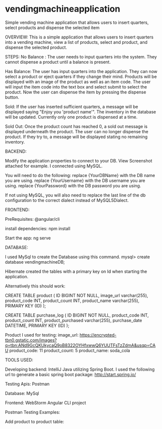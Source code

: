 # vendingmachineapplication
Simple vending machine application that allows users to insert quarters, select products and dispense the selected item

OVERVIEW:
This is a simple application that allows users to insert quarters into a vending machine, view a list of products, select and product, and dispense the selected product.

STEPS:
No Balance : The user needs to input quarters into the system. They cannot dispense a product until a balance is present. 

Has Balance: The user has input quarters into the application. They can now select a product or eject quarters if they change their mind. 
Products will be displayed with an image of the product as well as an item code. 
The user will input the item code into the text box and select submit to select the product. 
Now the user can dispense the item by pressing the dispense button. 

Sold:
If the user has inserted sufficient quarters, a message will be displayed saying "Enjoy you 'product name'".
The inventory in the database will be updated. Currently only one product is dispensed at a time. 

Sold Out:
Once the product count has reached 0, a sold out message is displayed underneath the product. The user can no longer dispense the product. If they try to, a message will be displayed stating no remaining inventory.


BACKEND:

Modify the application properties to connect to your DB. View Screenshot attached for example.
I connected using MySQL. 

You will need to do the following: 
replace {YourDBName} with the DB name you are using.
replace {YourUsername} with the DB username you are using.
replace {YourPassword} with the DB password you are using.

If not using MySQL, you will also need to replace the last line of the db configuration to the correct dialect instead of MySQL5Dialect.




FRONTEND: 

PreRequisites: @angular/cli

install dependencies:
npm install

Start the app:
ng serve



DATABASE:

I used MySql to create the Database using this command. 
mysql> create database vendingmachineDB;

Hibernate created the tables with a primary key on Id when starting the application. 

Alternatively this should work:


CREATE TABLE product (
    ID BIGINT NOT NULL,
    image_url varchar(255),
    product_code INT,
    product_count INT,
    product_name varchar(255),
    PRIMARY KEY (ID)
);

CREATE TABLE purchase_log (
    ID BIGINT NOT NULL,
    product_code INT,
    product_count INT,
    product_purchased varchar(255),
    purchase_date DATETIME,
    PRIMARY KEY (ID)
);

Product I used for testing:
image_url: https://encrypted-tbn0.gstatic.com/images?q=tbn:ANd9GcQKUkycaQ9oB8322OYHfxwwQ6YUUTFsTzZdmA&usqp=CAU
product_code: 11
product_count: 5
product_name: soda_cola



TOOLS USED: 

Developing backend:
IntelliJ
Java utilizing Spring Boot.
I used the following url to generate a basic spring boot package: http://start.spring.io/

Testing Apis:
Postman

Database:
MySql

Frontend:
WebStorm
Angular CLI project 



Postman Testing Examples:

Add product to product table:

